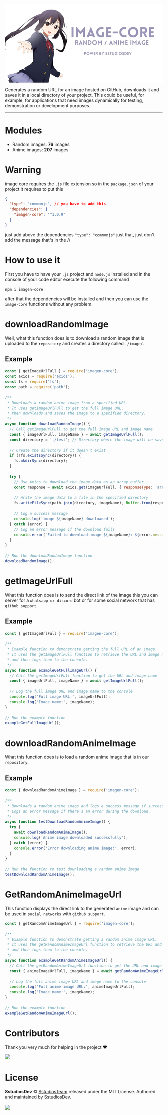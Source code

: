 <img align=center src="https://raw.githubusercontent.com/Sstudios-Dev/image-core/master/.github/assets/banner.png">

Generates a random URL for an image hosted on GitHub, downloads it and saves it in a local directory of your project. This could be useful, for example, for applications that need images dynamically for testing, demonstration or development purposes.

---

# Modules

- Random images: **76** images
- Anime images: **207** images

# Warning

image core requires the `.js` file extension so in the `package.json` of your project it requires to put this

```json
{
  "type": "commonjs", // you have to add this
  "dependencies": {
    "imagen-core": "^1.0.9"
  }
}
```
just add above the dependencies `"type": "commonjs"` just that, just don't add the message that's in the //

# How to use it

First you have to have your `.js` project and `node.js` installed and in the console of your code editor execute the following command

`npm i imagen-core`

after that the dependencies will be installed and then you can use the `image-core` functions without any problem.

# downloadRandomImage

Well, what this function does is to download a random image that is uploaded to the `repository` and creates a directory called `./image/.`

## Example

```js
const { getImageUrlFull } = require('imagen-core');
const axios = require('axios');
const fs = require('fs');
const path = require('path');

/**
 * Downloads a random anime image from a specified URL.
 * It uses getImageUrlFull to get the full image URL,
 * then downloads and saves the image to a specified directory.
 */
async function downloadRandomImage() {
  // Call getImageUrlFull to get the full image URL and image name
  const { imageUrlFull, imageName } = await getImageUrlFull();
  const directory = './test'; // Directory where the image will be saved

  // Create the directory if it doesn't exist
  if (!fs.existsSync(directory)) {
    fs.mkdirSync(directory);
  }

  try {
    // Use Axios to download the image data as an array buffer
    const response = await axios.get(imageUrlFull, { responseType: 'arraybuffer' });

    // Write the image data to a file in the specified directory
    fs.writeFileSync(path.join(directory, imageName), Buffer.from(response.data));
    
    // Log a success message
    console.log(`image ${imageName} downloaded`);
  } catch (error) {
    // Log an error message if the download fails
    console.error(`Failed to download image ${imageName}: ${error.message}`);
  }
}

// Run the downloadRandomImage function
downloadRandomImage();
```

# getImageUrlFull

What this function does is to send the direct link of the image this you can server for a `whatsapp or discord` bot or for some social network that has `github support`.

## Example

```js
const { getImageUrlFull } = require('imagen-core');

/**
 * Example function to demonstrate getting the full URL of an image.
 * It uses the getImageUrlFull function to retrieve the URL and image name,
 * and then logs them to the console.
 */
async function exampleGetFullImageUrl() {
  // Call the getImageUrlFull function to get the URL and image name
  const { imageUrlFull, imageName } = await getImageUrlFull();
  
  // Log the full image URL and image name to the console
  console.log('Full image URL:', imageUrlFull);
  console.log('Image name:', imageName);
}

// Run the example function
exampleGetFullImageUrl();
```
# downloadRandomAnimeImage

What this function does is to load a random anime image that is in our `repository`.

## Example

```js
const { downloadRandomAnimeImage } = require('imagen-core');

/**
 * Downloads a random anime image and logs a success message if successful.
 * Logs an error message if there's an error during the download.
 */
async function testDownloadRandomAnimeImage() {
  try {
    await downloadRandomAnimeImage();
    console.log('Anime image downloaded successfully');
  } catch (error) {
    console.error('Error downloading anime image:', error);
  }
}

// Run the function to test downloading a random anime image
testDownloadRandomAnimeImage();
```

# GetRandomAnimeImageUrl

This function displays the direct link to the generated `anime` image and can be used in `social networks` with `github support`.

```js
const { getRandomAnimeImageUrl } = require('imagen-core');

/**
 * Example function to demonstrate getting a random anime image URL.
 * It uses the getRandomAnimeImageUrl function to retrieve the URL and image name,
 * and then logs them to the console.
 */
async function exampleGetRandomAnimeImageUrl() {
  // Call the getRandomAnimeImageUrl function to get the URL and image name
  const { animeImageUrlFull, imageName } = await getRandomAnimeImageUrl();
  
  // Log the full anime image URL and image name to the console
  console.log('Full anime image URL:', animeImageUrlFull);
  console.log('Image name:', imageName);
}

// Run the example function
exampleGetRandomAnimeImageUrl();
```

# Contributors
Thank you very much for helping in the project ❤

<img src="https://contrib.rocks/image?repo=Sstudios-Dev/image-core">

# License

**SstudiosDev** © [SstudiosTeam](https://github.com/Sstudios-Dev) released under the MIT License.
Authored and maintained by SstudiosDev.
<br>
<br>
<img src="https://i0.wp.com/opensource.org/wp-content/uploads/2023/03/cropped-OSI-horizontal-large.png?fit=640%2C229&ssl=1">
